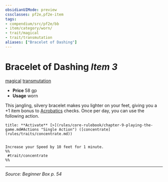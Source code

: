 ```yaml
---
obsidianUIMode: preview
cssclasses: pf2e,pf2e-item
tags:
- compendium/src/pf2e/bb
- item/category/worn/
- trait/magical
- trait/transmutation
aliases: ["Bracelet of Dashing"]
---
```

# Bracelet of Dashing *Item 3*  
[magical](rules/traits/magical.md "Magical Item Trait")  [transmutation](rules/traits/transmutation.md "Transmutation School Trait")  

- **Price** 58 gp
- **Usage** worn

This jangling, silvery bracelet makes you lighter on your feet, giving you a +1 item bonus to [Acrobatics](compendium/skills.md#Acrobatics) checks. Once per day, you can use the following action.

```ad-embed-ability
title: **Activate** [>](rules/core-rulebook/chapter-9-playing-the-game.md#Actions "Single Action") ([concentrate](rules/traits/concentrate.md))


Increase your Speed by 10 feet for 1 minute.  
%%
 #trait/concentrate 
%%
```


---
*Source: Beginner Box p. 54*